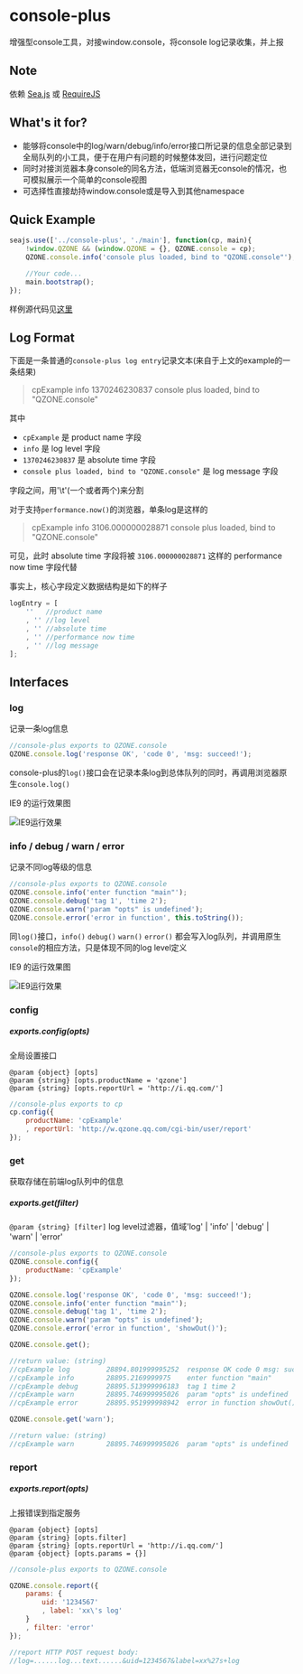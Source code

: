 console-plus
============
增强型console工具，对接window.console，将console log记录收集，并上报

Note
----
依赖 [Sea.js](https://github.com/seajs/seajs) 或 [RequireJS](https://github.com/jrburke/requirejs)

What's it for?
--------------
* 能够将console中的log/warn/debug/info/error接口所记录的信息全部记录到全局队列的小工具，便于在用户有问题的时候整体发回，进行问题定位
* 同时对接浏览器本身console的同名方法，低端浏览器无console的情况，也可模拟展示一个简单的console视图
* 可选择性直接劫持window.console或是导入到其他namespace

Quick Example
-------------
```javascript
seajs.use(['../console-plus', './main'], function(cp, main){
	!window.QZONE && (window.QZONE = {}, QZONE.console = cp);
	QZONE.console.info('console plus loaded, bind to "QZONE.console"');

	//Your code...
	main.bootstrap();
});
```
样例源代码见[这里](https://github.com/shawxu/console-plus/tree/master/example)


Log Format
----------
下面是一条普通的`console-plus log entry`记录文本(来自于上文的example的一条结果)
> cpExample	info	1370246230837		console plus loaded, bind to "QZONE.console"

其中
* `cpExample` 是 product name 字段
* `info` 是 log level 字段
* `1370246230837` 是 absolute time 字段
* `console plus loaded, bind to "QZONE.console"` 是 log message 字段

字段之间，用'\t'(一个或者两个)来分割

对于支持`performance.now()`的浏览器，单条log是这样的
> cpExample	info		3106.000000028871	console plus loaded, bind to "QZONE.console"

可见，此时 absolute time 字段将被 `3106.000000028871` 这样的 performance now time 字段代替

事实上，核心字段定义数据结构是如下的样子
```javascript
logEntry = [
	''   //product name
	, '' //log level
	, '' //absolute time
	, '' //performance now time
	, '' //log message
];
```

Interfaces
----------

### log ###

记录一条log信息

```javascript
//console-plus exports to QZONE.console
QZONE.console.log('response OK', 'code 0', 'msg: succeed!');
```
console-plus的`log()`接口会在记录本条log到总体队列的同时，再调用浏览器原生`console.log()`

IE9 的运行效果图

![IE9运行效果](http://y.photo.qq.com/img?s=4oGLUb7TA&l=y.jpg)



### info / debug / warn / error ###

记录不同log等级的信息

```javascript
//console-plus exports to QZONE.console
QZONE.console.info('enter function "main"');
QZONE.console.debug('tag 1', 'time 2');
QZONE.console.warn('param "opts" is undefined');
QZONE.console.error('error in function', this.toString());
```
同`log()`接口，`info()` `debug()` `warn()` `error()` 都会写入log队列，并调用原生`console`的相应方法，只是体现不同的log level定义

IE9 的运行效果图

![IE9运行效果](http://y.photo.qq.com/img?s=o7gEP6QIS&l=y.jpg)



### config ###

##### exports.config(opts) #####

全局设置接口

`@param {object} [opts]`<br />
`@param {string} [opts.productName = 'qzone']`<br />
`@param {string} [opts.reportUrl = 'http://i.qq.com/']`

```javascript
//console-plus exports to cp
cp.config({
	productName: 'cpExample'
	, reportUrl: 'http://w.qzone.qq.com/cgi-bin/user/report'
});
```


### get ###

获取存储在前端log队列中的信息

##### exports.get(filter) #####
`@param {string} [filter]`  log level过滤器，值域'log' | 'info' | 'debug' | 'warn' | 'error'

```javascript
//console-plus exports to QZONE.console
QZONE.console.config({
	productName: 'cpExample'	
});

QZONE.console.log('response OK', 'code 0', 'msg: succeed!');
QZONE.console.info('enter function "main"');
QZONE.console.debug('tag 1', 'time 2');
QZONE.console.warn('param "opts" is undefined');
QZONE.console.error('error in function', 'showOut()');

QZONE.console.get();

//return value: (string)
//cpExample	log			28894.801999995252	response OK code 0 msg: succeed!
//cpExample	info		28895.2169999975	enter function "main"
//cpExample	debug		28895.513999996183	tag 1 time 2
//cpExample	warn		28895.746999995026	param "opts" is undefined
//cpExample	error		28895.951999998942	error in function showOut()

QZONE.console.get('warn');

//return value: (string)
//cpExample	warn		28895.746999995026	param "opts" is undefined

```



### report ###

##### exports.report(opts) #####

上报错误到指定服务

`@param {object} [opts]`<br />
`@param {string} [opts.filter]`<br />
`@param {string} [opts.reportUrl = 'http://i.qq.com/']`<br />
`@param {object} [opts.params = {}]`


```javascript
//console-plus exports to QZONE.console

QZONE.console.report({
	params: {
		uid: '1234567'
		, label: 'xx\'s log'
	}
	, filter: 'error' 
});

//report HTTP POST request body:
//log=......log...text......&uid=1234567&label=xx%27s+log
```



